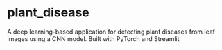 # plant_disease
A deep learning-based application for detecting plant diseases from leaf images using a CNN model. Built with PyTorch and Streamlit
